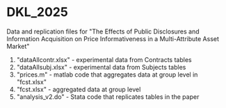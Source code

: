 # DKL_2025
Data and replication files for "The Effects of Public Disclosures and Information Acquisition on Price
Informativeness in a Multi-Attribute Asset Market"

1. "dataAllcontr.xlsx" - experimental data from Contracts tables
2. "dataAllsubj.xlsx" - experimental data from Subjects tables
3. "prices.m" - matlab code that aggregates data at group level in "fcst.xlsx"
4. "fcst.xlsx" - aggregated data at group level
5. "analysis_v2.do" - Stata code that replicates tables in the paper
